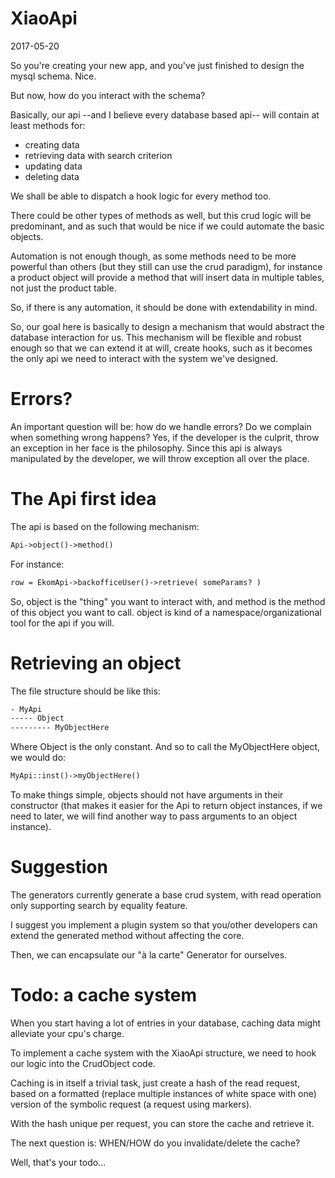 XiaoApi
============
2017-05-20



So you're creating your new app, and you've just finished to design the mysql schema.
Nice.

But now, how do you interact with the schema?


Basically, our api --and I believe every database based api-- will contain at least methods for:

- creating data
- retrieving data with search criterion
- updating data
- deleting data


We shall be able to dispatch a hook logic for every method too.

There could be other types of methods as well, but this crud logic will be predominant,
and as such that would be nice if we could automate the basic objects.


Automation is not enough though, as some methods need to be more powerful than others (but they still
can use the crud paradigm), for instance a product object will provide a method that will insert data in multiple tables,
not just the product table.

So, if there is any automation, it should be done with extendability in mind.


So, our goal here is basically to design a mechanism that would abstract the database interaction for us.
This mechanism will be flexible and robust enough so that we can extend it at will, create hooks,
such as it becomes the only api we need to interact with the system we've designed.



Errors?
===========
An important question will be: how do we handle errors?
Do we complain when something wrong happens?
Yes, if the developer is the culprit, throw an exception in her face is the philosophy.
Since this api is always manipulated by the developer, we will throw exception all over the place.



The Api first idea
===============
The api is based on the following mechanism:

```txt 
Api->object()->method()
```


For instance:

```txt
row = EkomApi->backofficeUser()->retrieve( someParams? )
```

So, object is the "thing" you want to interact with, and method is the method of this object you want to call.
object is kind of a namespace/organizational tool for the api if you will.




Retrieving an object
===================================

The file structure should be like this:

```txt
- MyApi
----- Object
--------- MyObjectHere
```

Where Object is the only constant.
And so to call the MyObjectHere object, we would do:

```txt
MyApi::inst()->myObjectHere()
```

To make things simple, objects should not have arguments in their constructor
(that makes it easier for the Api to return object instances, if we need
to later, we will find another way to pass arguments to an object instance).





Suggestion
==============
The generators currently generate a base crud system,
with read operation only supporting search by equality feature.

I suggest you implement a plugin system so that you/other developers can extend
the generated method without affecting the core.

Then, we can encapsulate our "à la carte" Generator for ourselves. 




Todo: a cache system
================

When you start having a lot of entries in your database, caching data
might alleviate your cpu's charge.

To implement a cache system with the XiaoApi structure, we need to hook our logic
into the CrudObject code.

Caching is in itself a trivial task, just create a hash of the read request, based on a 
formatted (replace multiple instances of white space with one) version of the 
symbolic request (a request using markers).
 
With the hash unique per request, you can store the cache and retrieve it.

The next question is: WHEN/HOW do you invalidate/delete the cache?

Well, that's your todo...















